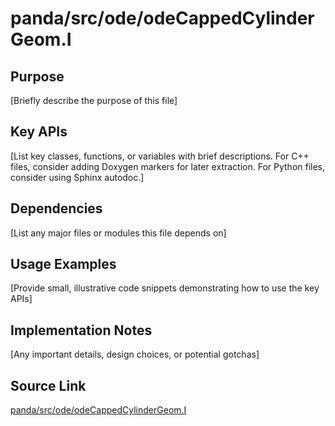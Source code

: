# panda/src/ode/odeCappedCylinderGeom.I

## Purpose
[Briefly describe the purpose of this file]

## Key APIs
[List key classes, functions, or variables with brief descriptions.
For C++ files, consider adding Doxygen markers for later extraction.
For Python files, consider using Sphinx autodoc.]

## Dependencies
[List any major files or modules this file depends on]

## Usage Examples
[Provide small, illustrative code snippets demonstrating how to use the key APIs]

## Implementation Notes
[Any important details, design choices, or potential gotchas]

## Source Link
[panda/src/ode/odeCappedCylinderGeom.I](link_to_source_repository/panda/src/ode/odeCappedCylinderGeom.I)
